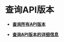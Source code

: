# 查询API版本<a name="sfs_02_0017"></a>

-   **[查询所有API版本](查询所有API版本.md)**  

-   **[查询API版本的详细信息](查询API版本的详细信息.md)**  


